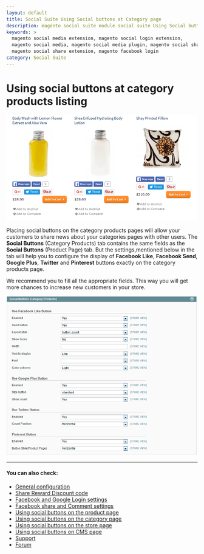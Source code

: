 ```yaml
---
layout: default
title: Social Suite Using Social buttons at Category page
description: magento social suite module social suite Using Social buttons at Category page
keywords: >
  magento social media extension, magento social login extension,
  magento social media, magento social media plugin, magento social share,
  magento social share extension, magento facebook login
category: Social Suite
---
```


# Using social buttons at category products listing

![Category Products](/images/socialsuite/options11.png)

Placing social buttons on the category products pages will allow your customers
to share news about your categories pages with other users.
The **Social Buttons** (Category Products) tab contains the same fields as the
**Social Buttons** (Product Page) tab. But the settings,mentioned below in the tab
will help you to configure the display of **Facebook Like**,
**Facebook Send**, **Google Plus**, **Twitter** and **Pinterest** buttons exactly on the
category products page.

We recommend you to fill all the appropriate fields.
This way you will get more chances to increase new customers in your store.

![Category Products](/images/socialsuite/options10.png)

___

#### You can also check:

*   [General configuration](../general-configuration/)
*   [Share Reward Discount code](../share-reward-discount-code/)
*   [Facebook and Google Login settings](../facebook-and-google-login/)
*   [Facebook share and Comment settings](../facebook-share-and-comment/)
*   [Using social buttons on the product page](../using-social-buttons-on-the-product-page/)
*   [Using social buttons on the category page](../using-social-buttons-on-the-category-page/)
*   [Using social buttons on the store page](../using-social-buttons-on-the-store-page)
*   [Using social buttons on CMS page](../using-social-buttons-on-cms-page)
*   [Support](https://swissuplabs.com/contacts/)
*   [Forum](https://swissuplabs.com/magento-forum/)
